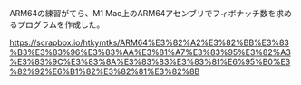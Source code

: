 ARM64の練習がてら、M1 Mac上のARM64アセンブリでフィボナッチ数を求めるプログラムを作成した。

https://scrapbox.io/htkymtks/ARM64%E3%82%A2%E3%82%BB%E3%83%B3%E3%83%96%E3%83%AA%E3%81%A7%E3%83%95%E3%82%A3%E3%83%9C%E3%83%8A%E3%83%83%E3%83%81%E6%95%B0%E3%82%92%E6%B1%82%E3%82%81%E3%82%8B
